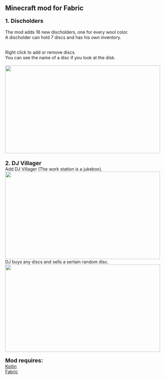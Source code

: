 <h2>Minecraft mod for Fabric</h2>

<p><span style="font-size: 18px;"><strong>1.&nbsp;Discholders</strong></span><br /><br /><span style="font-size: 14px;">The mod adds 16 new discholders, one for every wool color.</span><br /><span style="font-size: 14px;">A&nbsp;discholder can hold 7 discs and has his own inventory.&nbsp;<br /><br /></span></p>
<p><span style="font-size: 14px;">Right click to add or remove discs.&nbsp;<br />You can see the name of a disc if you look at the disk.</span><br /><br /><img src="https://user-images.githubusercontent.com/66675746/151382817-8644ac5f-89a7-49ba-ae1e-57985949eb4d.png" width="500" height="282" /><br /><span style="font-size: 18px;"><strong><br />2. DJ Villager<br /></strong><span style="font-size: 14px;">Add DJ Villager (The work station is a jukebox).<br /><img src="https://user-images.githubusercontent.com/66675746/151383037-9d56d6df-ead2-4627-aa79-546789ff5464.png" alt="" width="500" height="281" /><br />DJ buys any discs and sells a sertain random disc.<br /><img src="https://user-images.githubusercontent.com/66675746/151383054-911dc5f9-72a2-4e13-8d25-9ac4c7eeb29b.png" alt="" width="500" height="281" /><br /><strong><br /><span style="font-size: 18px;">Mod requires:</span></strong><br /><a href="https://www.curseforge.com/minecraft/mc-mods/fabric-language-kotlin">Kotlin</a><br /><a title="Fabric" href="https://www.curseforge.com/minecraft/mc-mods/fabric-api">Fabric</a><br /></span></span><span style="font-size: 18px;"><span style="font-size: 14px;"><br /></span></span></p>



